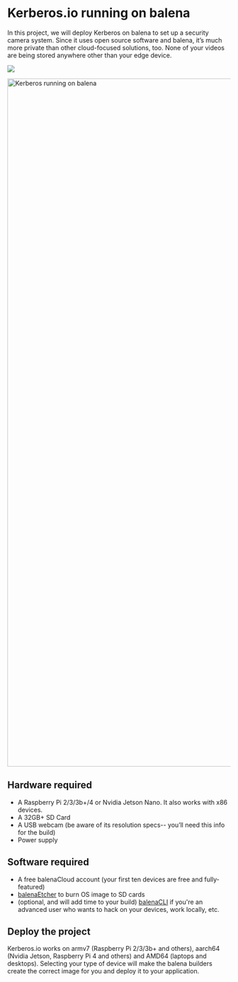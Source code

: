# Kerberos.io running on balena

In this project, we will deploy Kerberos on balena to set up a security camera system. Since it uses open source software and balena, it’s much more private than other cloud-focused solutions, too. None of your videos are being stored anywhere other than your edge device.

[![](https://balena.io/deploy.svg)](https://dashboard.balena-cloud.com/deploy?repoUrl=https://github.com/mpous/kerberos-balena)

<img width="1554" alt="Kerberos running on balena" src="https://user-images.githubusercontent.com/173156/163893446-41a67e5e-5bd8-40a5-b1c7-05c3db4ff563.png">

## Hardware required

* A Raspberry Pi 2/3/3b+/4 or Nvidia Jetson Nano. It also works with x86 devices.
* A 32GB+ SD Card
* A USB webcam (be aware of its resolution specs-- you’ll need this info for the build)
* Power supply

## Software required

* A free balenaCloud account (your first ten devices are free and fully-featured)
* [balenaEtcher](https://balena.io/etcher) to burn OS image to SD cards
* (optional, and will add time to your build) [balenaCLI](https://www.balena.io/docs/reference/balena-cli/) if you're an advanced user who wants to hack on your devices, work locally, etc.


## Deploy the project 


Kerberos.io works on armv7 (Raspberry Pi 2/3/3b+ and others), aarch64 (Nvidia Jetson, Raspberry Pi 4 and others) and AMD64 (laptops and desktops). Selecting your type of device will make the balena builders create the correct image for you and deploy it to your application.

